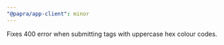 ```yaml
---
"@papra/app-client": minor
---
```


Fixes 400 error when submitting tags with uppercase hex colour codes.
